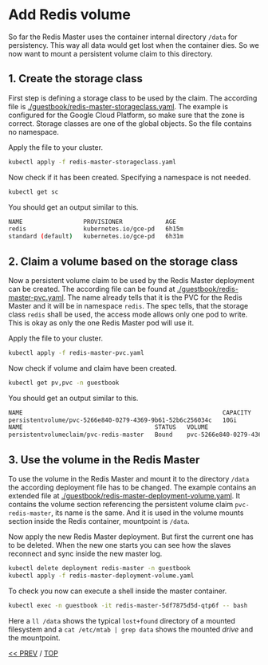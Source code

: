 # Add Redis volume

So far the Redis Master uses the container internal directory `/data` for persistency. This way all data would get lost when the container dies. So we now want to mount a persistent volume claim to this directory.

## 1. Create the storage class

First step is defining a storage class to be used by the claim. The according file is [./guestbook/redis-master-storageclass.yaml](./guestbook/redis-master-storageclass.yaml). The example is configured for the Google Cloud Platform, so make sure that the zone is correct. Storage classes are one of the global objects. So the file contains no namespace.

Apply the file to your cluster.

```sh
kubectl apply -f redis-master-storageclass.yaml
```

Now check if it has been created. Specifying a namespace is not needed.

```sh
kubectl get sc
```

You should get an output similar to this.

```sh
NAME                 PROVISIONER            AGE
redis                kubernetes.io/gce-pd   6h15m
standard (default)   kubernetes.io/gce-pd   6h31m
```

## 2. Claim a volume based on the storage class

Now a persistent volume claim to be used by the Redis Master deployment can be created. The according file can be found at [./guestbook/redis-master-pvc.yaml](./guestbook/redis-master-pvc.yaml). The name already tells that it is the PVC for the Redis Master and it will be in namespace `redis`. The spec tells, that the storage class `redis` shall be used, the access mode allows only one pod to write. This is okay as only the one Redis Master pod will use it.

Apply the file to your cluster.

```sh
kubectl apply -f redis-master-pvc.yaml
```

Now check if volume and claim have been created.

```sh
kubectl get pv,pvc -n guestbook
```

You should get an output similar to this.

```sh
NAME                                                        CAPACITY   ACCESS MODES   RECLAIM POLICY   STATUS   CLAIM          STORAGECLASS   REASON   AGE
persistentvolume/pvc-5266e840-0279-4369-9b61-52b6c256034c   10Gi       RWO            Delete           Bound    guestbook/pvc-redis-master   redis                   6h23m
NAME                                     STATUS   VOLUME                                     CAPACITY   ACCESS MODES   STORAGECLASS   AGE
persistentvolumeclaim/pvc-redis-master   Bound    pvc-5266e840-0279-4369-9b61-52b6c256034c   10Gi       RWO            redis   6h23m
```

## 3. Use the volume in the Redis Master

To use the volume in the Redis Master and mount it to the directory `/data` the according deployment file has to be changed. The example contains an extended file at [./guestbook/redis-master-deployment-volume.yaml](./guestbook/redis-master-deployment-volume.yaml). It contains the volume section referencing the persistent volume claim `pvc-redis-master`, its name is the same. And it is used in the volume mounts section inside the Redis container, mountpoint is `/data`.

Now apply the new Redis Master deployment. But first the current one has to be deleted. When the new one starts you can see how the slaves reconnect and sync inside the new master log.

```sh
kubectl delete deployment redis-master -n guestbook
kubectl apply -f redis-master-deployment-volume.yaml
```

To check you now can execute a shell inside the master container.

```sh
kubectl exec -n guestbook -it redis-master-5df7875d5d-qtp6f -- bash
```

Here a `ll /data` shows the typical `lost+found` directory of a mounted filesystem and a `cat /etc/mtab | grep data` shows the mounted *drive* and the mountpoint.

[<< PREV](././04_scale_guestbook.md) / [TOP](./)
